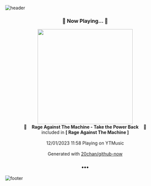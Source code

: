 ![header](https://capsule-render.vercel.app/api?type=wave&height=170&section=header&fontColor=090707&fontAlignX=45&fontAlignY=65&fontSize=100)

<h3 align="center">🎵 Now Playing... 🎵</h3>
<p align="center">
  <a href="https://music.youtube.com/watch?v=rMXlAJOQsss">
    <img width="300" src="https://lh3.googleusercontent.com/s0pyPiTCElsfstNcNAwUDMiKnMicqBvuvP0SZxHawDOsJhko6ZoaI-iawQ1BWF9pvF072UBnUVv9DtJZ">
  </a>
  <br>
  🎵&nbsp&nbsp&nbsp <b>Rage Against The Machine - Take the Power Back</b> &nbsp&nbsp&nbsp🎵
  <br>
  included in <b>[ Rage Against The Machine ]</b>
  
  <br />
  <br />
  12/01/2023 11:58 Playing on YTMusic
  <br />
  <br />
  Generated with <a href="https://github.com/20chan/github-now">20chan/github-now</a>
</p>

<h3 align="center">•••</h3>

![footer](https://capsule-render.vercel.app/api?type=wave&height=150&section=footer)
